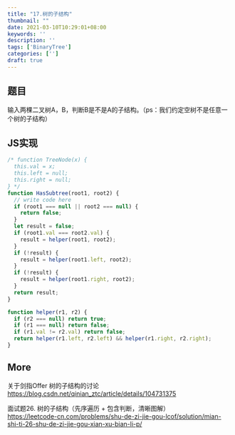 ```yaml
---
title: "17.树的子结构"
thumbnail: ""
date: 2021-03-10T10:29:01+08:00
keywords: ''
description: ''
tags: ['BinaryTree']
categories: ['']
draft: true
---
```



## 题目

输入两棵二叉树A，B，判断B是不是A的子结构。（ps：我们约定空树不是任意一个树的子结构）

## JS实现

```javascript
/* function TreeNode(x) {
  this.val = x;
  this.left = null;
  this.right = null;
} */
function HasSubtree(root1, root2) {
  // write code here
  if (root1 === null || root2 === null) {
    return false;
  }
  let result = false;
  if (root1.val === root2.val) {
    result = helper(root1, root2);
  }
  if (!result) {
    result = helper(root1.left, root2);
  }
  if (!result) {
    result = helper(root1.right, root2);
  }
  return result;
}

function helper(r1, r2) {
  if (r2 === null) return true;
  if (r1 === null) return false;
  if (r1.val != r2.val) return false;
  return helper(r1.left, r2.left) && helper(r1.right, r2.right);
}
```

## More

关于剑指Offer 树的子结构的讨论  
https://blog.csdn.net/qinian_ztc/article/details/104731375

面试题26. 树的子结构（先序遍历 + 包含判断，清晰图解）  
https://leetcode-cn.com/problems/shu-de-zi-jie-gou-lcof/solution/mian-shi-ti-26-shu-de-zi-jie-gou-xian-xu-bian-li-p/
